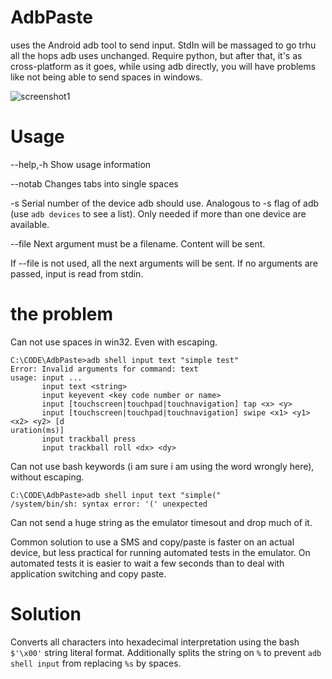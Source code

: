 AdbPaste
========

uses the Android adb tool to send input. StdIn will be massaged to go trhu all the hops adb uses unchanged. Require python, but after that, it's as cross-platform as it goes, while using adb directly, you will have problems like not being able to send spaces in windows.

![screenshot1](https://raw.github.com/gcb/AdbPaste/master/screenshot1.png "screenshot 1")

Usage
=====

--help,-h Show usage information

--notab Changes tabs into single spaces

-s Serial number of the device adb should use. Analogous to -s flag of adb (use `adb devices` to see a list). Only needed if more than one device are available.

--file Next argument must be a filename. Content will be sent.

If --file is not used, all the next arguments will be sent. If no arguments are passed, input is read from stdin.


the problem
===========


Can not use spaces in win32. Even with escaping.

```Batchfile
C:\CODE\AdbPaste>adb shell input text "simple test"
Error: Invalid arguments for command: text
usage: input ...
       input text <string>
       input keyevent <key code number or name>
       input [touchscreen|touchpad|touchnavigation] tap <x> <y>
       input [touchscreen|touchpad|touchnavigation] swipe <x1> <y1> <x2> <y2> [d
uration(ms)]
       input trackball press
       input trackball roll <dx> <dy>
```

Can not use bash keywords (i am sure i am using the word wrongly here), without escaping.

```Batchfile
C:\CODE\AdbPaste>adb shell input text "simple("
/system/bin/sh: syntax error: '(' unexpected
```

Can not send a huge string as the emulator timesout and drop much of it.

Common solution to use a SMS and copy/paste is faster on an actual device, but less practical for running automated tests in the emulator. On automated tests it is easier to wait a few seconds than to deal with application switching and copy paste.

Solution
========
Converts all characters into hexadecimal interpretation using the bash `$'\x00'` string literal format. Additionally splits the string on `%` to prevent `adb shell input` from replacing `%s` by spaces.

